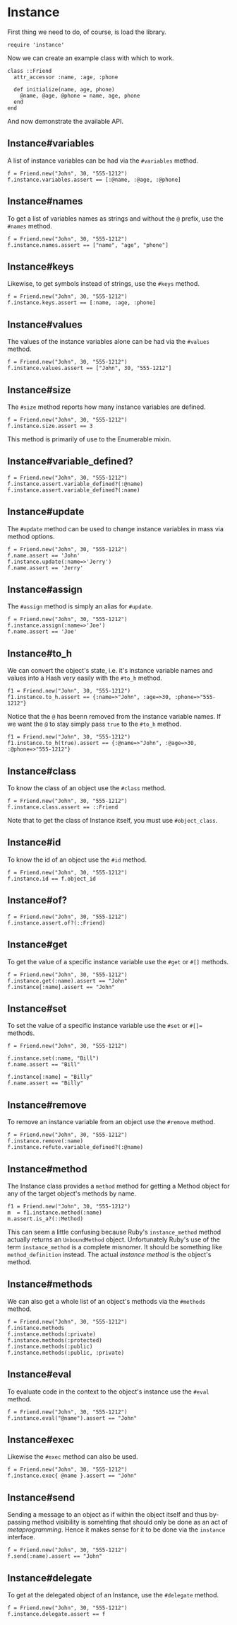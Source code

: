 # Instance

First thing we need to do, of course, is load the library.

    require 'instance'

Now we can create an example class with which to work.

    class ::Friend
      attr_accessor :name, :age, :phone

      def initialize(name, age, phone)
        @name, @age, @phone = name, age, phone
      end
    end

And now demonstrate the available API.

## Instance#variables

A list of instance variables can be had via the `#variables` method.

    f = Friend.new("John", 30, "555-1212")
    f.instance.variables.assert == [:@name, :@age, :@phone]

## Instance#names

To get a list of variables names as strings and without the `@` prefix,
use the `#names` method.

    f = Friend.new("John", 30, "555-1212")
    f.instance.names.assert == ["name", "age", "phone"]

## Instance#keys

Likewise, to get symbols instead of strings, use the `#keys` method.

    f = Friend.new("John", 30, "555-1212")
    f.instance.keys.assert == [:name, :age, :phone]

## Instance#values

The values of the instance variables alone can be had via the `#values` method.

    f = Friend.new("John", 30, "555-1212")
    f.instance.values.assert == ["John", 30, "555-1212"]

## Instance#size

The `#size` method reports how many instance variables are defined.

    f = Friend.new("John", 30, "555-1212")
    f.instance.size.assert == 3

This method is primarily of use to the Enumerable mixin.

## Instance#variable_defined?

    f = Friend.new("John", 30, "555-1212")
    f.instance.assert.variable_defined?(:@name)
    f.instance.assert.variable_defined?(:name)

## Instance#update

The `#update` method can be used to change instance variables in mass via
method options.

    f = Friend.new("John", 30, "555-1212")
    f.name.assert == 'John'
    f.instance.update(:name=>'Jerry')
    f.name.assert == 'Jerry'

## Instance#assign

The `#assign` method is simply an alias for `#update`.

    f = Friend.new("John", 30, "555-1212")
    f.instance.assign(:name=>'Joe')
    f.name.assert == 'Joe'

## Instance#to_h

We can convert the object's state, i.e. it's instance variable names and values
into a Hash very easily with the `#to_h` method.

    f1 = Friend.new("John", 30, "555-1212")
    f1.instance.to_h.assert == {:name=>"John", :age=>30, :phone=>"555-1212"}

Notice that the `@` has beenn removed from the instance variable names. If we
want the `@` to stay simply pass `true` to the `#to_h` method.

    f1 = Friend.new("John", 30, "555-1212")
    f1.instance.to_h(true).assert == {:@name=>"John", :@age=>30, :@phone=>"555-1212"}

## Instance#class

To know the class of an object use the `#class` method.

    f = Friend.new("John", 30, "555-1212")
    f.instance.class.assert == ::Friend

Note that to get the class of Instance itself, you must use `#object_class`. 

## Instance#id

To know the id of an object use the `#id` method.

    f = Friend.new("John", 30, "555-1212")
    f.instance.id == f.object_id

## Instance#of?

    f = Friend.new("John", 30, "555-1212")
    f.instance.assert.of?(::Friend)

## Instance#get

To get the value of a specific instance variable use the `#get` or `#[]`
methods.

    f = Friend.new("John", 30, "555-1212")
    f.instance.get(:name).assert == "John"
    f.instance[:name].assert == "John"

## Instance#set

To set the value of a specific instance variable use the `#set` or `#[]=`
methods.

    f = Friend.new("John", 30, "555-1212")

    f.instance.set(:name, "Bill")
    f.name.assert == "Bill"

    f.instance[:name] = "Billy"
    f.name.assert == "Billy"

## Instance#remove

To remove an instance variable from an object use the `#remove` method.

    f = Friend.new("John", 30, "555-1212")
    f.instance.remove(:name)
    f.instance.refute.variable_defined?(:@name)

## Instance#method

The Instance class provides a `method` method for getting a Method object for
any of the target object's methods by name.

    f1 = Friend.new("John", 30, "555-1212")
    m  = f1.instance.method(:name)
    m.assert.is_a?(::Method)

This can seem a little confusing because Ruby's `instance_method` method actually
returns an `UnboundMethod` object. Unfortunately Ruby's use of the term `instance_method`
is a complete misnomer. It should be something like `method_definition` instead.
The actual *instance method* is the object's method.

## Instance#methods

We can also get a whole list of an object's methods via the `#methods` method.

    f = Friend.new("John", 30, "555-1212")
    f.instance.methods
    f.instance.methods(:private)
    f.instance.methods(:protected)
    f.instance.methods(:public)
    f.instance.methods(:public, :private)

## Instance#eval

To evaluate code in the context to the object's instance use the `#eval` method.

    f = Friend.new("John", 30, "555-1212")
    f.instance.eval("@name").assert == "John"

## Instance#exec

Likewise the `#exec` method can also be used.

    f = Friend.new("John", 30, "555-1212")
    f.instance.exec{ @name }.assert == "John"

## Instance#send

Sending a message to an object as if within the object itself and thus by-passing
method visibility is somehting that should only be done as an act of *metaprogramming*.
Hence it makes sense for it to be done via the `instance` interface.

    f = Friend.new("John", 30, "555-1212")
    f.send(:name).assert == "John"

## Instance#delegate

To get at the delegated object of an Instance, use the `#delegate` method.

    f = Friend.new("John", 30, "555-1212")
    f.instance.delegate.assert == f


